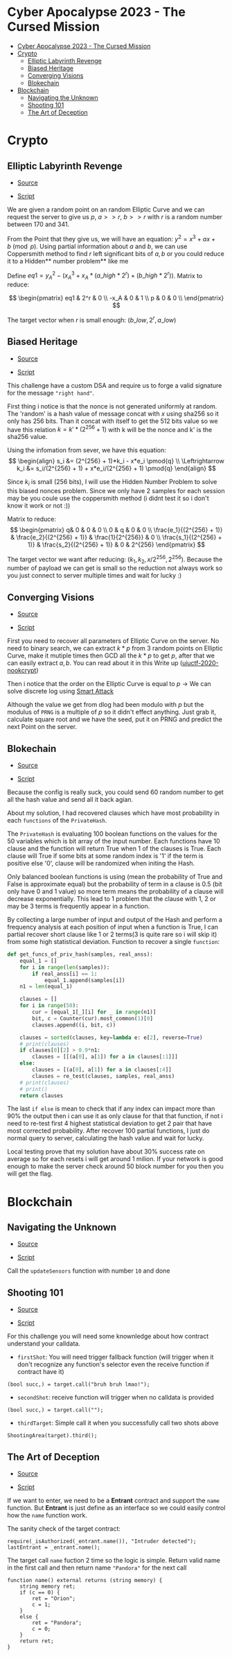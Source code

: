# Cyber Apocalypse 2023 - The Cursed Mission

- [Cyber Apocalypse 2023 - The Cursed Mission](#cyber-apocalypse-2023---the-cursed-mission)
- [Crypto](#crypto)
  - [Elliptic Labyrinth Revenge](#elliptic-labyrinth-revenge)
  - [Biased Heritage](#biased-heritage)
  - [Converging Visions](#converging-visions)
  - [Blokechain](#blokechain)
- [Blockchain](#blockchain)
  - [Navigating the Unknown](#navigating-the-unknown)
  - [Shooting 101](#shooting-101)
  - [The Art of Deception](#the-art-of-deception)


# Crypto

## Elliptic Labyrinth Revenge

- [Source](https://github.com/m1dm4n/CTF-WriteUp/blob/main/2023/HTB_Cursed_Mission/crypto_elliptic_labyrinth_revenge.zip)

- [Script](https://github.com/m1dm4n/CTF-WriteUp/tree/main/2023/HTB_Cursed_Mission/crypto_elliptic_labyrinth)

We are given a random point on an random Elliptic Curve and we can request the server to give us $p$, $a >> r$, $b >> r$ with $r$ is a random number between 170 and 341.

From the Point that they give us, we will have an equation: $y^2 = x^3 + ax + b \pmod{p}$. Using partial information about $a$ and $b$, we can use Coppersmith method to find $r$ left significant bits of $a, b$ or you could reduce it to a Hidden** number problem** like me

Define $eq1 = y_A^2 - (x_A^3 + x_A * (a\_high * 2^r) + (b\_high * 2^r))$. Matrix to reduce:

$$
\begin{pmatrix} 
	eq1 & 2^r & 0 \\
	-x_A & 0 & 1 \\
	p & 0 & 0 \\
\end{pmatrix}
$$

The target vector when $r$ is small enough: $(b\_low, 2^r, a\_low)$

## Biased Heritage

- [Source](https://github.com/m1dm4n/CTF-WriteUp/blob/main/2023/HTB_Cursed_Mission/crypto_biased_heritage.zip)

- [Script](https://github.com/m1dm4n/CTF-WriteUp/tree/main/2023/HTB_Cursed_Mission/crypto_biased_heritage)

This challenge have a custom DSA and require us to forge a valid signature for the message `"right hand"`.

First thing i notice is that the nonce is not generated uniformly at random. The 'random' is a hash value of message concat with $x$ using sha256 so it only has 256 bits. Than it concat with itself to get the 512 bits value so we have this relation $k = k' * (2^{256} + 1)$ with k will be the nonce and k' is the sha256 value.

Using the infomation from sever, we have this equation:
$$
\begin{align}
s_i &= (2^{256} + 1)*k_i - x*e_i \pmod{q} \\
\Leftrightarrow k_i &= s_i/(2^{256} + 1) + x*e_i/(2^{256} + 1) \pmod{q}
\end{align}
$$

Since $k_i$ is small (256 bits), I will use the Hidden Number Problem to solve this biased nonces problem. Since we only have 2 samples for each session may be you coule use the coppersmith method (i didnt test it so i don't know it work or not :))

Matrix to reduce:
$$
\begin{pmatrix}
	q& 0 & 0 & 0 \\
	0 & q & 0 & 0 \\
	\frac{e_1}{(2^{256} + 1)} & \frac{e_2}{(2^{256} + 1)} & \frac{1}{2^{256}} & 0 \\
    \frac{s_1}{(2^{256} + 1)} & \frac{s_2}{(2^{256} + 1)} & 0 & 2^{256}
\end{pmatrix}
$$

The target vector we want after reducing: $(k_1, k_2, x/2^{256}, 2^{256})$. Because the number of payload we can get is small so the reduction not always work so you just connect to server multiple times and wait for lucky :)


## Converging Visions

- [Source](https://github.com/m1dm4n/CTF-WriteUp/blob/main/2023/HTB_Cursed_Mission/crypto_converging_visions.zip)

- [Script](https://github.com/m1dm4n/CTF-WriteUp/tree/main/2023/HTB_Cursed_Mission/crypto_converging_visions)

First you need to recover all parameters of Elliptic Curve on the server. No need to binary search, we can extract $k*p$ from 3 random points on Elliptic Curve, make it mutiple times then GCD all the $k*p$ to get $p$, after that we can easily extract $a, b$.  You can read about it in this Write up ([uiuctf-2020-nookcrypt](https://hackmd.io/@mystiz/uiuctf-2020-nookcrypt))

Then i notice that the order on the Elliptic Curve is equal to $p$ -> We can solve discrete log using [Smart Attack](https://github.com/jvdsn/crypto-attacks/blob/master/attacks/ecc/smart_attack.py)

Although the value we get from dlog had been modulo with $p$ but the modulus of `PRNG` is a multiple of $p$ so it didn't effect anything. Just grab it, calculate square root and we have the seed, put it on PRNG and predict the next Point on the server.

## Blokechain

- [Source](https://github.com/m1dm4n/CTF-WriteUp/blob/main/2023/HTB_Cursed_Mission/crypto_blokechain.zip)

- [Script](https://github.com/m1dm4n/CTF-WriteUp/tree/main/2023/HTB_Cursed_Mission/crypto_blokechain)

Because the config is really suck, you could send 60 random number to get all the hash value and send all it back agian.

About my solution, I had recovered clauses which have most probability in each `functions` of the `PrivateHash`.

The `PrivateHash` is evaluating 100 boolean functions on the values for the 50 variables which is bit array of the input number. Each functions have 10 clause and the function will return True when 1 of the clauses is True. Each clause will True if some bits at some random index is '1' if the term is positive else '0', clause will be randomized when initing the Hash.

Only balanced boolean functions is using (mean the probability of True and False is approximate equal) but the probability of term in a clause is 0.5 (bit only have 0 and 1 value) so more term means the probability of a clause will decrease exponentially. This lead to 1 problem that the clause with 1, 2 or may be 3 terms is frequently appear in a function. 

By collecting a large number of input and output of the Hash and perform a frequency analysis at each position of input when a function is True, I can partial recover short clause like 1 or 2 terms(3 is quite rare so i will skip it) from some high statistical deviation. Function to recover a single `function`:

```python
def get_funcs_of_priv_hash(samples, real_anss):
    equal_1 = []
    for i in range(len(samples)):
        if real_anss[i] == 1:
            equal_1.append(samples[i])
    n1 = len(equal_1)

    clauses = []
    for i in range(50):
        cur = [equal_1[_][i] for _ in range(n1)]
        bit, c = Counter(cur).most_common(1)[0]
        clauses.append((i, bit, c))

    clauses = sorted(clauses, key=lambda e: e[2], reverse=True)
    # print(clauses)
    if clauses[0][2] > 0.9*n1:
        clauses = [[(a[0], a[1]) for a in clauses[:1]]]
    else:
        clauses = [(a[0], a[1]) for a in clauses[:4]]
        clauses = re_test(clauses, samples, real_anss)
    # print(clauses)
    # print()
    return clauses
```

The last `if else` is mean to check that if any index can impact more than 90% the output then i can use it as only clause for that that function, if not i need to re-test first 4 highest statistical deviation to get 2 pair that have most corrected probability. After recover 100 partial functions, I just do normal query to server, calculating the hash value and wait for lucky. 

Local testing prove that my solution have about 30% success rate on average so for each resets i will get around 1 milion. If your network is good enough to make the server check around 50 block number for you then you will get the flag.


# Blockchain

## Navigating the Unknown

- [Source](https://github.com/m1dm4n/CTF-WriteUp/blob/main/2023/HTB_Cursed_Mission/blockchain_navigating_the_unknown.zip)

- [Script](https://github.com/m1dm4n/CTF-WriteUp/tree/main/2023/HTB_Cursed_Mission/blockchain_navigating_the_unknown)

Call the `updateSensors` function with number `10` and done

## Shooting 101

- [Source](https://github.com/m1dm4n/CTF-WriteUp/blob/main/2023/HTB_Cursed_Mission/blockchain_shooting_101.zip)

- [Script](https://github.com/m1dm4n/CTF-WriteUp/tree/main/2023/HTB_Cursed_Mission/blockchain_shooting_101)

For this challenge you will need some knownledge about how contract understand your calldata.

- `firstShot`: You will need trigger fallback function (will trigger when it don't recognize any function's selector even the receive function if contract have it)

```solidity
(bool succ,) = target.call("bruh bruh lmao!");
```


- `secondShot`: receive function will trigger when no calldata is provided

```solidity
(bool succ,) = target.call("");
```

- `thirdTarget`: Simple call it when you successfully call two shots above

```
ShootingArea(target).third();
```

## The Art of Deception

- [Source](https://github.com/m1dm4n/CTF-WriteUp/blob/main/2023/HTB_Cursed_Mission/blockchain_the_art_of_deception.zip)

- [Script](https://github.com/m1dm4n/CTF-WriteUp/tree/main/2023/HTB_Cursed_Mission/blockchain_the_art_of_deception)

If we want to enter, we need to be a **Entrant** contract and support the `name` function. But **Entrant** is just define as an interface so we could easily control how the `name` function work.

The sanity check of the target contract:

```solidity
require(_isAuthorized(_entrant.name()), "Intruder detected");
lastEntrant = _entrant.name();
```

The target call `name` fuction 2 time so the logic is simple. Return valid name in the first call and then return name `"Pandora"` for the next call

```solidity
function name() external returns (string memory) {
    string memory ret;
    if (c == 0) {
        ret = "Orion";
        c = 1;
    }
    else {
        ret = "Pandora";
        c = 0;
    }
    return ret;
}
```
